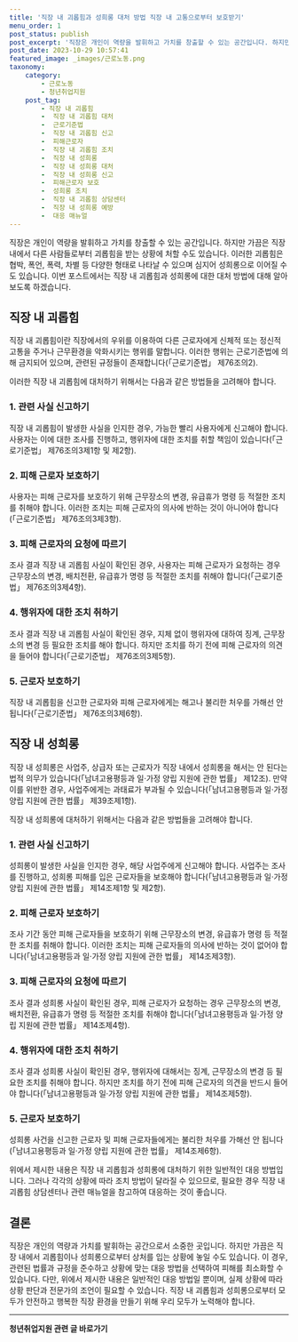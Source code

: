 ```yaml
---
title: '직장 내 괴롭힘과 성희롱 대처 방법 직장 내 고통으로부터 보호받기'
menu_order: 1
post_status: publish
post_excerpt: '직장은 개인이 역량을 발휘하고 가치를 창출할 수 있는 공간입니다. 하지만 가끔은 직장 내에서 다른 사람들로부터 괴롭힘을 받는 상황에 처할 수도 있습니다. 이러한 괴롭힘은 협박, 폭언, 폭력, 차별 등 다양한 형태로 나타날 수 있으며 심지어 성희롱으로 이어질 수도 있습니다. 이번 포스트에서는 직장 내 괴롭힘과 성희롱에 대한 대처 방법에 대해 알아보도록 하겠습니다.'
post_date: 2023-10-29 10:57:41
featured_image: _images/근로노동.png
taxonomy:
    category:
        - 근로노동
        - 청년취업지원
    post_tag:
        - 직장 내 괴롭힘
        -  직장 내 괴롭힘 대처
        -  근로기준법
        -  직장 내 괴롭힘 신고
        -  피해근로자
        -  직장 내 괴롭힘 조치
        -  직장 내 성희롱
        -  직장 내 성희롱 대처
        -  직장 내 성희롱 신고
        -  피해근로자 보호
        -  성희롱 조치
        -  직장 내 괴롭힘 상담센터
        -  직장 내 성희롱 예방
        -  대응 매뉴얼
---
```



직장은 개인이 역량을 발휘하고 가치를 창출할 수 있는 공간입니다. 하지만 가끔은 직장 내에서 다른 사람들로부터 괴롭힘을 받는 상황에 처할 수도 있습니다. 이러한 괴롭힘은 협박, 폭언, 폭력, 차별 등 다양한 형태로 나타날 수 있으며 심지어 성희롱으로 이어질 수도 있습니다. 이번 포스트에서는 직장 내 괴롭힘과 성희롱에 대한 대처 방법에 대해 알아보도록 하겠습니다.

## 직장 내 괴롭힘

직장 내 괴롭힘이란 직장에서의 우위를 이용하여 다른 근로자에게 신체적 또는 정신적 고통을 주거나 근무환경을 악화시키는 행위를 말합니다. 이러한 행위는 근로기준법에 의해 금지되어 있으며, 관련된 규정들이 존재합니다(「근로기준법」 제76조의2).

이러한 직장 내 괴롭힘에 대처하기 위해서는 다음과 같은 방법들을 고려해야 합니다.

### 1. 관련 사실 신고하기

직장 내 괴롭힘이 발생한 사실을 인지한 경우, 가능한 빨리 사용자에게 신고해야 합니다. 사용자는 이에 대한 조사를 진행하고, 행위자에 대한 조치를 취할 책임이 있습니다(「근로기준법」 제76조의3제1항 및 제2항).

### 2. 피해 근로자 보호하기

사용자는 피해 근로자를 보호하기 위해 근무장소의 변경, 유급휴가 명령 등 적절한 조치를 취해야 합니다. 이러한 조치는 피해 근로자의 의사에 반하는 것이 아니어야 합니다(「근로기준법」 제76조의3제3항).

### 3. 피해 근로자의 요청에 따르기

조사 결과 직장 내 괴롭힘 사실이 확인된 경우, 사용자는 피해 근로자가 요청하는 경우 근무장소의 변경, 배치전환, 유급휴가 명령 등 적절한 조치를 취해야 합니다(「근로기준법」 제76조의3제4항).

### 4. 행위자에 대한 조치 취하기

조사 결과 직장 내 괴롭힘 사실이 확인된 경우, 지체 없이 행위자에 대하여 징계, 근무장소의 변경 등 필요한 조치를 해야 합니다. 하지만 조치를 하기 전에 피해 근로자의 의견을 들어야 합니다(「근로기준법」 제76조의3제5항).

### 5. 근로자 보호하기

직장 내 괴롭힘을 신고한 근로자와 피해 근로자에게는 해고나 불리한 처우를 가해선 안 됩니다(「근로기준법」 제76조의3제6항).

## 직장 내 성희롱

직장 내 성희롱은 사업주, 상급자 또는 근로자가 직장 내에서 성희롱을 해서는 안 된다는 법적 의무가 있습니다(「남녀고용평등과 일·가정 양립 지원에 관한 법률」 제12조). 만약 이를 위반한 경우, 사업주에게는 과태료가 부과될 수 있습니다(「남녀고용평등과 일·가정 양립 지원에 관한 법률」 제39조제1항).

직장 내 성희롱에 대처하기 위해서는 다음과 같은 방법들을 고려해야 합니다.

### 1. 관련 사실 신고하기

성희롱이 발생한 사실을 인지한 경우, 해당 사업주에게 신고해야 합니다. 사업주는 조사를 진행하고, 성희롱 피해를 입은 근로자들을 보호해야 합니다(「남녀고용평등과 일·가정 양립 지원에 관한 법률」 제14조제1항 및 제2항).

### 2. 피해 근로자 보호하기

조사 기간 동안 피해 근로자들을 보호하기 위해 근무장소의 변경, 유급휴가 명령 등 적절한 조치를 취해야 합니다. 이러한 조치는 피해 근로자들의 의사에 반하는 것이 없어야 합니다(「남녀고용평등과 일·가정 양립 지원에 관한 법률」 제14조제3항).

### 3. 피해 근로자의 요청에 따르기

조사 결과 성희롱 사실이 확인된 경우, 피해 근로자가 요청하는 경우 근무장소의 변경, 배치전환, 유급휴가 명령 등 적절한 조치를 취해야 합니다(「남녀고용평등과 일·가정 양립 지원에 관한 법률」 제14조제4항).

### 4. 행위자에 대한 조치 취하기

조사 결과 성희롱 사실이 확인된 경우, 행위자에 대해서는 징계, 근무장소의 변경 등 필요한 조치를 취해야 합니다. 하지만 조치를 하기 전에 피해 근로자의 의견을 반드시 들어야 합니다(「남녀고용평등과 일·가정 양립 지원에 관한 법률」 제14조제5항).

### 5. 근로자 보호하기

성희롱 사건을 신고한 근로자 및 피해 근로자들에게는 불리한 처우를 가해선 안 됩니다(「남녀고용평등과 일·가정 양립 지원에 관한 법률」 제14조제6항).

위에서 제시한 내용은 직장 내 괴롭힘과 성희롱에 대처하기 위한 일반적인 대응 방법입니다. 그러나 각각의 상황에 따라 조치 방법이 달라질 수 있으므로, 필요한 경우 직장 내 괴롭힘 상담센터나 관련 매뉴얼을 참고하여 대응하는 것이 좋습니다.

## 결론

직장은 개인의 역량과 가치를 발휘하는 공간으로서 소중한 곳입니다. 하지만 가끔은 직장 내에서 괴롭힘이나 성희롱으로부터 상처를 입는 상황에 놓일 수도 있습니다. 이 경우, 관련된 법률과 규정을 준수하고 상황에 맞는 대응 방법을 선택하여 피해를 최소화할 수 있습니다. 다만, 위에서 제시한 내용은 일반적인 대응 방법일 뿐이며, 실제 상황에 따라 상황 판단과 전문가의 조언이 필요할 수 있습니다. 직장 내 괴롭힘과 성희롱으로부터 모두가 안전하고 행복한 직장 환경을 만들기 위해 우리 모두가 노력해야 합니다.
<!-- wp:separator -->
<hr class="wp-block-separator has-alpha-channel-opacity"/>
<!-- /wp:separator -->

<!-- wp:group {"backgroundColor":"base","layout":{"type":"constrained"}} -->
<div class="wp-block-group has-base-background-color has-background"><!-- wp:paragraph {"align":"center","fontSize":"medium"} -->
<p class="has-text-align-center has-large-font-size"><strong>청년취업지원 관련 글 바로가기</strong></p>
<!-- /wp:paragraph -->


<!-- wp:latest-posts
{"categories":[{"id":12739,"count":19,"description":"","link":"https://uknowlaw.com/category/%ec%b2%ad%eb%85%84%ec%b7%a8%ec%97%85%ec%a7%80%ec%9b%90/","name":"청년취업지원","slug":"청년취업지원","taxonomy":"category","parent":0,"meta":[],"_links":{"self":[{"href":"https://uknowlaw.com/wp-json/wp/v2/categories/12739"}],"collection":[{"href":"https://uknowlaw.com/wp-json/wp/v2/categories"}],"about":[{"href":"https://uknowlaw.com/wp-json/wp/v2/taxonomies/category"}],"wp:post_type":[{"href":"https://uknowlaw.com/wp-json/wp/v2/posts?categories=12739"}],"curies":[{"name":"wp","href":"https://api.w.org/{rel}","templated":true}]}}],"postsToShow":100,"excerptLength":28,"postLayout":"grid","columns":2,"featuredImageAlign":"left","featuredImageSizeSlug":"large","fontSize":"small"} /--></div>
<!-- /wp:group -->